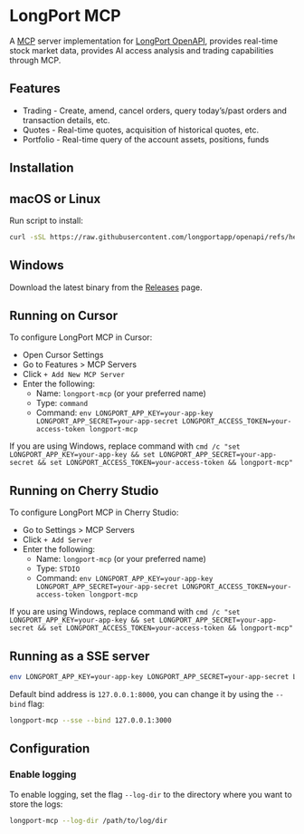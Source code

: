 # LongPort MCP

A [MCP](https://modelcontextprotocol.io/introduction) server implementation for [LongPort OpenAPI](https://open.longportapp.com), provides real-time stock market data, provides AI access analysis and trading capabilities through MCP.

## Features

- Trading - Create, amend, cancel orders, query today’s/past orders and transaction details, etc.
- Quotes - Real-time quotes, acquisition of historical quotes, etc.
- Portfolio - Real-time query of the account assets, positions, funds

## Installation

## macOS or Linux

Run script to install:

```bash
curl -sSL https://raw.githubusercontent.com/longportapp/openapi/refs/heads/main/mcp/install | bash
```

## Windows

Download the latest binary from the [Releases](https://github.com/longportapp/openapi/releases/tag/longport-mcp-0.1.0) page.

## Running on Cursor

To configure LongPort MCP in Cursor:

- Open Cursor Settings
- Go to Features > MCP Servers
- Click `+ Add New MCP Server`
- Enter the following:
  - Name: `longport-mcp` (or your preferred name)
  - Type: `command`
  - Command: `env LONGPORT_APP_KEY=your-app-key LONGPORT_APP_SECRET=your-app-secret LONGPORT_ACCESS_TOKEN=your-access-token longport-mcp`

If you are using Windows, replace command with `cmd /c "set LONGPORT_APP_KEY=your-app-key && set LONGPORT_APP_SECRET=your-app-secret && set LONGPORT_ACCESS_TOKEN=your-access-token && longport-mcp"`

## Running on Cherry Studio

To configure LongPort MCP in Cherry Studio:

- Go to Settings > MCP Servers
- Click `+ Add Server`
- Enter the following:
  - Name: `longport-mcp` (or your preferred name)
  - Type: `STDIO`
  - Command: `env LONGPORT_APP_KEY=your-app-key LONGPORT_APP_SECRET=your-app-secret LONGPORT_ACCESS_TOKEN=your-access-token longport-mcp`

If you are using Windows, replace command with `cmd /c "set LONGPORT_APP_KEY=your-app-key && set LONGPORT_APP_SECRET=your-app-secret && set LONGPORT_ACCESS_TOKEN=your-access-token && longport-mcp"`

## Running as a SSE server

```bash
env LONGPORT_APP_KEY=your-app-key LONGPORT_APP_SECRET=your-app-secret LONGPORT_ACCESS_TOKEN=your-access-token longport-mcp --sse
```

Default bind address is `127.0.0.1:8000`, you can change it by using the `--bind` flag:

```bash
longport-mcp --sse --bind 127.0.0.1:3000
```

## Configuration

### Enable logging

To enable logging, set the flag `--log-dir` to the directory where you want to store the logs:

```bash
longport-mcp --log-dir /path/to/log/dir
```
